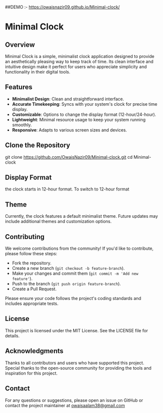 
##DEMO :-  https://owaisnazir09.github.io/Minimal-clock/
# Minimal Clock

## Overview

Minimal Clock is a simple, minimalist clock application designed to provide an aesthetically pleasing way to keep track of time. Its clean interface and intuitive design make it perfect for users who appreciate simplicity and functionality in their digital tools.

## Features

- **Minimalist Design**: Clean and straightforward interface.
- **Accurate Timekeeping**: Syncs with your system's clock for precise time display.
- **Customizable**: Options to change the display format (12-hour/24-hour).
- **Lightweight**: Minimal resource usage to keep your system running smoothly.
- **Responsive**: Adapts to various screen sizes and devices.

## Clone the Repository


git clone https://github.com/OwaisNazir09/Minimal-clock.git
cd Minimal-clock

## Display Format

 the clock starts in 12-hour format. To switch to 12-hour format

## Theme
Currently, the clock features a default minimalist theme. Future updates may include additional themes and customization options.

## Contributing
We welcome contributions from the community! If you'd like to contribute, please follow these steps:

- Fork the repository.
- Create a new branch (`git checkout -b feature-branch`).
- Make your changes and commit them (`git commit -m 'Add new feature'`).
- Push to the branch (`git push origin feature-branch`).
- Create a Pull Request.

Please ensure your code follows the project's coding standards and includes appropriate tests.

## License
This project is licensed under the MIT License. See the LICENSE file for details.

## Acknowledgments
Thanks to all contributors and users who have supported this project.
Special thanks to the open-source community for providing the tools and inspiration for this project.

## Contact
For any questions or suggestions, please open an issue on GitHub or contact the project maintainer at owaisaalam38@gmail.com

